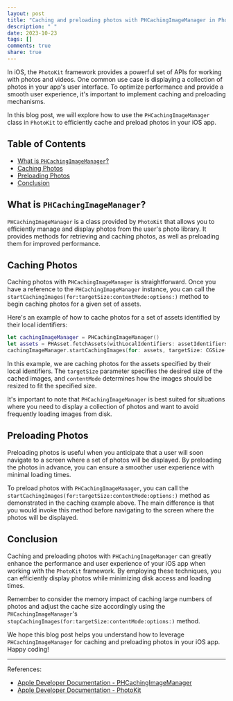 ```yaml
---
layout: post
title: "Caching and preloading photos with PHCachingImageManager in PhotoKit"
description: " "
date: 2023-10-23
tags: []
comments: true
share: true
---
```


In iOS, the `PhotoKit` framework provides a powerful set of APIs for working with photos and videos. One common use case is displaying a collection of photos in your app's user interface. To optimize performance and provide a smooth user experience, it's important to implement caching and preloading mechanisms.

In this blog post, we will explore how to use the `PHCachingImageManager` class in `PhotoKit` to efficiently cache and preload photos in your iOS app.

## Table of Contents
- [What is `PHCachingImageManager`?](#what-is-phcachingimagemanager)
- [Caching Photos](#caching-photos)
- [Preloading Photos](#preloading-photos)
- [Conclusion](#conclusion)

## What is `PHCachingImageManager`?
`PHCachingImageManager` is a class provided by `PhotoKit` that allows you to efficiently manage and display photos from the user's photo library. It provides methods for retrieving and caching photos, as well as preloading them for improved performance.

## Caching Photos
Caching photos with `PHCachingImageManager` is straightforward. Once you have a reference to the `PHCachingImageManager` instance, you can call the `startCachingImages(for:targetSize:contentMode:options:)` method to begin caching photos for a given set of assets.

Here's an example of how to cache photos for a set of assets identified by their local identifiers:

```swift
let cachingImageManager = PHCachingImageManager()
let assets = PHAsset.fetchAssets(withLocalIdentifiers: assetIdentifiers, options: nil)
cachingImageManager.startCachingImages(for: assets, targetSize: CGSize(width: 200, height: 200), contentMode: .aspectFill, options: nil)
```

In this example, we are caching photos for the assets specified by their local identifiers. The `targetSize` parameter specifies the desired size of the cached images, and `contentMode` determines how the images should be resized to fit the specified size.

It's important to note that `PHCachingImageManager` is best suited for situations where you need to display a collection of photos and want to avoid frequently loading images from disk.

## Preloading Photos
Preloading photos is useful when you anticipate that a user will soon navigate to a screen where a set of photos will be displayed. By preloading the photos in advance, you can ensure a smoother user experience with minimal loading times.

To preload photos with `PHCachingImageManager`, you can call the `startCachingImages(for:targetSize:contentMode:options:)` method as demonstrated in the caching example above. The main difference is that you would invoke this method before navigating to the screen where the photos will be displayed.

## Conclusion
Caching and preloading photos with `PHCachingImageManager` can greatly enhance the performance and user experience of your iOS app when working with the `PhotoKit` framework. By employing these techniques, you can efficiently display photos while minimizing disk access and loading times.

Remember to consider the memory impact of caching large numbers of photos and adjust the cache size accordingly using the `PHCachingImageManager`'s `stopCachingImages(for:targetSize:contentMode:options:)` method.

We hope this blog post helps you understand how to leverage `PHCachingImageManager` for caching and preloading photos in your iOS app. Happy coding! 

---

References:
- [Apple Developer Documentation - PHCachingImageManager](https://developer.apple.com/documentation/photokit/phcachingimagemanager)
- [Apple Developer Documentation - PhotoKit](https://developer.apple.com/documentation/photokit)